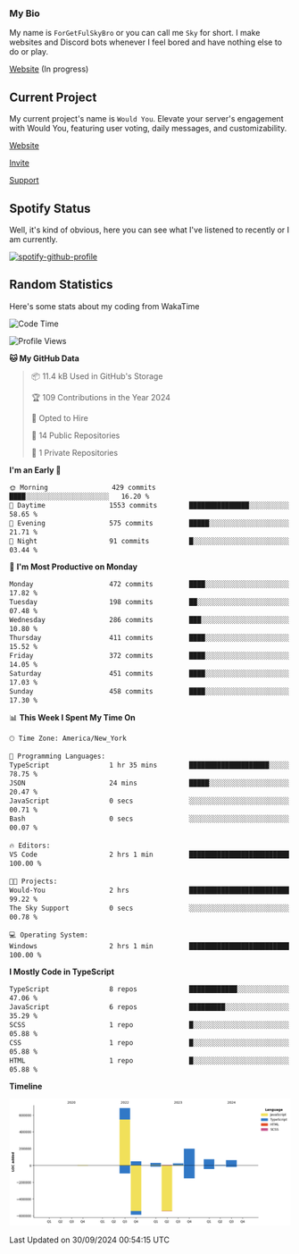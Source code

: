### My Bio 

My name is `ForGetFulSkyBro` or you can call me `Sky` for short. I make websites and Discord bots whenever I feel bored and have nothing else to do or play.

[Website](https://forgetful.vercel.app) (In progress)

## Current Project

My current project's name is `Would You`. Elevate your server's engagement with Would You, featuring user voting, daily messages, and customizability.

[Website](https://wouldyoubot.gg)

[Invite](https://wouldyoubot.gg/invite)

[Support](https://wouldyoubot.gg/discord)

## Spotify Status

Well, it's kind of obvious, here you can see what I've listened to recently or I am currently.

[![spotify-github-profile](https://spotify-github-profile.kittinanx.com/api/view?uid=8fw8wluifdebs12yo4k3j0h6c&cover_image=true&theme=novatorem&show_offline=false&background_color=121212&interchange=false&bar_color=53b14f&bar_color_cover=false)](https://github.com/kittinan/spotify-github-profile)


## Random Statistics

Here's some stats about my coding from WakaTime

<!--START_SECTION:waka-->
![Code Time](http://img.shields.io/badge/Code%20Time-1%2C346%20hrs-blue)

![Profile Views](http://img.shields.io/badge/Profile%20Views-0-blue)

**🐱 My GitHub Data** 

> 📦 11.4 kB Used in GitHub's Storage 
 > 
> 🏆 109 Contributions in the Year 2024
 > 
> 💼 Opted to Hire
 > 
> 📜 14 Public Repositories 
 > 
> 🔑 1 Private Repositories 
 > 
**I'm an Early 🐤** 

```text
🌞 Morning                429 commits         ████░░░░░░░░░░░░░░░░░░░░░   16.20 % 
🌆 Daytime                1553 commits        ███████████████░░░░░░░░░░   58.65 % 
🌃 Evening                575 commits         █████░░░░░░░░░░░░░░░░░░░░   21.71 % 
🌙 Night                  91 commits          █░░░░░░░░░░░░░░░░░░░░░░░░   03.44 % 
```
📅 **I'm Most Productive on Monday** 

```text
Monday                   472 commits         ████░░░░░░░░░░░░░░░░░░░░░   17.82 % 
Tuesday                  198 commits         ██░░░░░░░░░░░░░░░░░░░░░░░   07.48 % 
Wednesday                286 commits         ███░░░░░░░░░░░░░░░░░░░░░░   10.80 % 
Thursday                 411 commits         ████░░░░░░░░░░░░░░░░░░░░░   15.52 % 
Friday                   372 commits         ████░░░░░░░░░░░░░░░░░░░░░   14.05 % 
Saturday                 451 commits         ████░░░░░░░░░░░░░░░░░░░░░   17.03 % 
Sunday                   458 commits         ████░░░░░░░░░░░░░░░░░░░░░   17.30 % 
```


📊 **This Week I Spent My Time On** 

```text
🕑︎ Time Zone: America/New_York

💬 Programming Languages: 
TypeScript               1 hr 35 mins        ████████████████████░░░░░   78.75 % 
JSON                     24 mins             █████░░░░░░░░░░░░░░░░░░░░   20.47 % 
JavaScript               0 secs              ░░░░░░░░░░░░░░░░░░░░░░░░░   00.71 % 
Bash                     0 secs              ░░░░░░░░░░░░░░░░░░░░░░░░░   00.07 % 

🔥 Editors: 
VS Code                  2 hrs 1 min         █████████████████████████   100.00 % 

🐱‍💻 Projects: 
Would-You                2 hrs               █████████████████████████   99.22 % 
The Sky Support          0 secs              ░░░░░░░░░░░░░░░░░░░░░░░░░   00.78 % 

💻 Operating System: 
Windows                  2 hrs 1 min         █████████████████████████   100.00 % 
```

**I Mostly Code in TypeScript** 

```text
TypeScript               8 repos             ████████████░░░░░░░░░░░░░   47.06 % 
JavaScript               6 repos             █████████░░░░░░░░░░░░░░░░   35.29 % 
SCSS                     1 repo              █░░░░░░░░░░░░░░░░░░░░░░░░   05.88 % 
CSS                      1 repo              █░░░░░░░░░░░░░░░░░░░░░░░░   05.88 % 
HTML                     1 repo              █░░░░░░░░░░░░░░░░░░░░░░░░   05.88 % 
```



**Timeline**

![Lines of Code chart](https://raw.githubusercontent.com/forgetfulskybro/forgetfulskybro/master/assets/bar_graph.png)


 Last Updated on 30/09/2024 00:54:15 UTC
<!--END_SECTION:waka-->
